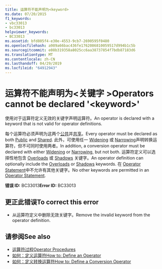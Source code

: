 ```yaml
---
title: 运算符不能声明为<keyword>
ms.date: 07/20/2015
f1_keywords:
- vbc33013
- bc33013
helpviewer_keywords:
- BC33013
ms.assetid: bfd805f4-e30e-4553-9cb7-2690595f0480
ms.openlocfilehash: a989a66bac436fe1762086810059517d994b1c5b
ms.sourcegitcommit: e08b319358a8025cc6aa38737854f7bdb87183d6
ms.translationtype: MT
ms.contentlocale: zh-CN
ms.lasthandoff: 04/29/2019
ms.locfileid: "64912943"
---
```

# <a name="operators-cannot-be-declared-keyword"></a><span data-ttu-id="bc95c-102">运算符不能声明为\<关键字 ></span><span class="sxs-lookup"><span data-stu-id="bc95c-102">Operators cannot be declared '\<keyword>'</span></span>
<span data-ttu-id="bc95c-103">使用对于运算符定义无效的关键字声明运算符。</span><span class="sxs-lookup"><span data-stu-id="bc95c-103">An operator is declared with a keyword that is not valid for operator definitions.</span></span>  
  
 <span data-ttu-id="bc95c-104">每个运算符必须声明为这两个[公共](../../visual-basic/language-reference/modifiers/public.md)并[共享](../../visual-basic/language-reference/modifiers/shared.md)。</span><span class="sxs-lookup"><span data-stu-id="bc95c-104">Every operator must be declared as both [Public](../../visual-basic/language-reference/modifiers/public.md) and [Shared](../../visual-basic/language-reference/modifiers/shared.md).</span></span> <span data-ttu-id="bc95c-105">此外，可使用任一 [Widening](../../visual-basic/language-reference/modifiers/widening.md) 或 [Narrowing](../../visual-basic/language-reference/modifiers/narrowing.md)声明转换运算符，但不可同时使用两者。</span><span class="sxs-lookup"><span data-stu-id="bc95c-105">In addition, a conversion operator must be declared with either [Widening](../../visual-basic/language-reference/modifiers/widening.md) or [Narrowing](../../visual-basic/language-reference/modifiers/narrowing.md), but not both.</span></span> <span data-ttu-id="bc95c-106">运算符定义可以选择性地包含 [Overloads](../../visual-basic/language-reference/modifiers/overloads.md) 或 [Shadows](../../visual-basic/language-reference/modifiers/shadows.md) 关键字。</span><span class="sxs-lookup"><span data-stu-id="bc95c-106">An operator definition can optionally include the [Overloads](../../visual-basic/language-reference/modifiers/overloads.md) or [Shadows](../../visual-basic/language-reference/modifiers/shadows.md) keywords.</span></span> <span data-ttu-id="bc95c-107">在 [Operator Statement](../../visual-basic/language-reference/statements/operator-statement.md)中不允许有其他关键字。</span><span class="sxs-lookup"><span data-stu-id="bc95c-107">No other keywords are permitted in an [Operator Statement](../../visual-basic/language-reference/statements/operator-statement.md).</span></span>  
  
 <span data-ttu-id="bc95c-108">**错误 ID:** BC33013</span><span class="sxs-lookup"><span data-stu-id="bc95c-108">**Error ID:** BC33013</span></span>  
  
## <a name="to-correct-this-error"></a><span data-ttu-id="bc95c-109">更正此错误</span><span class="sxs-lookup"><span data-stu-id="bc95c-109">To correct this error</span></span>  
  
- <span data-ttu-id="bc95c-110">从运算符定义中删除无效关键字。</span><span class="sxs-lookup"><span data-stu-id="bc95c-110">Remove the invalid keyword from the operator definition.</span></span>  
  
## <a name="see-also"></a><span data-ttu-id="bc95c-111">请参阅</span><span class="sxs-lookup"><span data-stu-id="bc95c-111">See also</span></span>

- [<span data-ttu-id="bc95c-112">运算符过程</span><span class="sxs-lookup"><span data-stu-id="bc95c-112">Operator Procedures</span></span>](../../visual-basic/programming-guide/language-features/procedures/operator-procedures.md)
- [<span data-ttu-id="bc95c-113">如何：定义运算符</span><span class="sxs-lookup"><span data-stu-id="bc95c-113">How to: Define an Operator</span></span>](../../visual-basic/programming-guide/language-features/procedures/how-to-define-an-operator.md)
- [<span data-ttu-id="bc95c-114">如何：定义转换运算符</span><span class="sxs-lookup"><span data-stu-id="bc95c-114">How to: Define a Conversion Operator</span></span>](../../visual-basic/programming-guide/language-features/procedures/how-to-define-a-conversion-operator.md)

